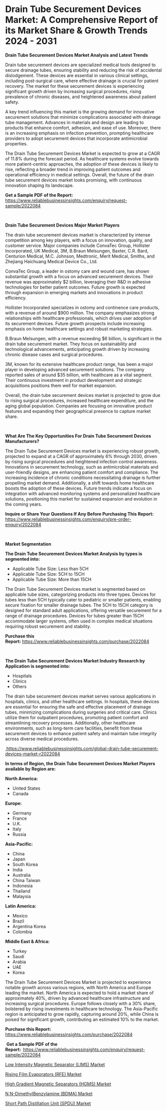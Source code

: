 <p><h1>Drain Tube Securement Devices Market: A Comprehensive Report of its Market Share & Growth Trends 2024 - 2031</h1></p><p><strong>Drain Tube Securement Devices Market Analysis and Latest Trends</strong></p>
<p><p>Drain tube securement devices are specialized medical tools designed to secure drainage tubes, ensuring stability and reducing the risk of accidental dislodgement. These devices are essential in various clinical settings, including post-surgical care, where effective drainage is crucial for patient recovery. The market for these securement devices is experiencing significant growth driven by increasing surgical procedures, rising prevalence of chronic diseases, and heightened awareness about patient safety.</p><p>A key trend influencing this market is the growing demand for innovative securement solutions that minimize complications associated with drainage tube management. Advances in materials and design are leading to products that enhance comfort, adhesion, and ease of use. Moreover, there is an increasing emphasis on infection prevention, prompting healthcare providers to adopt securement devices that incorporate antimicrobial properties.</p><p>The Drain Tube Securement Devices Market is expected to grow at a CAGR of 11.8% during the forecast period. As healthcare systems evolve towards more patient-centric approaches, the adoption of these devices is likely to rise, reflecting a broader trend in improving patient outcomes and operational efficiency in medical settings. Overall, the future of the drain tube securement devices market looks promising, with continuous innovation shaping its landscape.</p></p>
<p><strong>Get a Sample PDF of the Report:&nbsp;</strong> <a href="https://www.reliablebusinessinsights.com/enquiry/request-sample/2022084?utm_campaign=1588&utm_medium=2&utm_source=Github&utm_content=ia&utm_term=28102024&utm_id=drain-tube-securement-devices">https://www.reliablebusinessinsights.com/enquiry/request-sample/2022084</a></p>
<p>&nbsp;</p>
<p><strong>Drain Tube Securement Devices Major Market Players</strong></p>
<p><p>The drain tube securement devices market is characterized by intense competition among key players, with a focus on innovation, quality, and customer service. Major companies include ConvaTec Group, Hollister Incorporated, UK Medical, 3M, B.Braun Melsungen, Baxter, C.R. Bard, Centurion Medical, M.C. Johnson, Medtronic, Merit Medical, Smiths, and Zhejiang Haichuang Medical Device Co., Ltd.</p><p>ConvaTec Group, a leader in ostomy care and wound care, has shown substantial growth with a focus on advanced securement devices. Their revenue was approximately $2 billion, leveraging their R&D in adhesive technologies for better patient outcomes. Future growth is expected through expansion in emerging markets and innovations in product efficiency.</p><p>Hollister Incorporated specializes in ostomy and continence care products, with a revenue of around $900 million. The company emphasizes strong relationships with healthcare professionals, which drives user adoption of its securement devices. Future growth prospects include increasing emphasis on home healthcare settings and robust marketing strategies.</p><p>B.Braun Melsungen, with a revenue exceeding $6 billion, is significant in the drain tube securement market. They focus on sustainability and technological advancements, anticipating growth driven by increasing chronic disease cases and surgical procedures.</p><p>3M, known for its extensive healthcare product range, has been a major player in developing advanced securement solutions. The company reported sales of around $35 billion, with healthcare as a vital segment. Their continuous investment in product development and strategic acquisitions positions them well for market expansion.</p><p>Overall, the drain tube securement devices market is projected to grow due to rising surgical procedures, increased healthcare expenditure, and the aging global population. Companies are focusing on innovative product features and expanding their geographical presence to capture market share.</p></p>
<p>&nbsp;</p>
<p><strong>What Are The Key Opportunities For Drain Tube Securement Devices Manufacturers?</strong></p>
<p><p>The Drain Tube Securement Devices market is experiencing robust growth, projected to expand at a CAGR of approximately 6% through 2030, driven by rising surgical procedures and heightened infection control awareness. Innovations in securement technology, such as antimicrobial materials and user-friendly designs, are enhancing patient comfort and compliance. The increasing incidence of chronic conditions necessitating drainage is further propelling market demand. Additionally, a shift towards home healthcare boosts the adoption of these devices. Future trends indicate a focus on integration with advanced monitoring systems and personalized healthcare solutions, positioning this market for sustained expansion and evolution in the coming years.</p></p>
<p><strong>Inquire or Share Your Questions If Any Before Purchasing This Report:</strong> <a href="https://www.reliablebusinessinsights.com/enquiry/pre-order-enquiry/2022084?utm_campaign=1588&utm_medium=2&utm_source=Github&utm_content=ia&utm_term=28102024&utm_id=drain-tube-securement-devices">https://www.reliablebusinessinsights.com/enquiry/pre-order-enquiry/2022084</a></p>
<p>&nbsp;</p>
<p><strong>Market Segmentation</strong></p>
<p><strong>The Drain Tube Securement Devices Market Analysis by types is segmented into:</strong></p>
<p><ul><li>Applicable Tube Size: Less than 5CH</li><li>Applicable Tube Size: 5CH to 15CH</li><li>Applicable Tube Size: More than 15CH</li></ul></p>
<p><p>The Drain Tube Securement Devices market is segmented based on applicable tube sizes, categorizing products into three types. Devices for tubes less than 5CH typically cater to pediatric or smaller patients, enabling secure fixation for smaller drainage tubes. The 5CH to 15CH category is designed for standard adult applications, offering versatile securement for a range of drainage procedures. Devices for tubes greater than 15CH accommodate larger systems, often used in complex medical situations requiring robust securement and stability.</p></p>
<p><strong>Purchase this Report:&nbsp;</strong><a href="https://www.reliablebusinessinsights.com/purchase/2022084?utm_campaign=1588&utm_medium=2&utm_source=Github&utm_content=ia&utm_term=28102024&utm_id=drain-tube-securement-devices">https://www.reliablebusinessinsights.com/purchase/2022084</a></p>
<p>&nbsp;</p>
<p><strong>The Drain Tube Securement Devices Market Industry Research by Application is segmented into:</strong></p>
<p><ul><li>Hospitals</li><li>Clinics</li><li>Others</li></ul></p>
<p><p>The drain tube securement devices market serves various applications in hospitals, clinics, and other healthcare settings. In hospitals, these devices are essential for ensuring the safe and effective placement of drainage tubes, minimizing complications during surgeries and critical care. Clinics utilize them for outpatient procedures, promoting patient comfort and streamlining recovery processes. Additionally, other healthcare environments, such as long-term care facilities, benefit from these securement devices to enhance patient safety and maintain tube integrity across diverse medical procedures.</p></p>
<p><a href="https://www.reliablebusinessinsights.com/global-drain-tube-securement-devices-market-r2022084?utm_campaign=1588&utm_medium=2&utm_source=Github&utm_content=ia&utm_term=28102024&utm_id=drain-tube-securement-devices">&nbsp;https://www.reliablebusinessinsights.com/global-drain-tube-securement-devices-market-r2022084</a></p>
<p><strong>In terms of Region, the Drain Tube Securement Devices Market Players available by Region are:</strong></p>
<p>
    <p> <strong> North America: </strong>
        <ul>
            <li>United States</li>
            <li>Canada</li>
        </ul>
        </p> 
    <p> <strong> Europe: </strong>
        <ul>
            <li>Germany</li>
            <li>France</li>
            <li>U.K.</li>
            <li>Italy</li>
            <li>Russia</li>
        </ul>
        </p> 
    <p> <strong> Asia-Pacific: </strong>
        <ul>
            <li>China</li>
            <li>Japan</li>
            <li>South Korea</li>
            <li>India</li>
            <li>Australia</li>
            <li>China Taiwan</li>
            <li>Indonesia</li>
            <li>Thailand</li>
            <li>Malaysia</li>
        </ul>
        </p> 
    <p> <strong> Latin America: </strong>
        <ul>
            <li>Mexico</li>
            <li>Brazil</li>
            <li>Argentina Korea</li>
            <li>Colombia</li>
        </ul>
        </p> 
    <p> <strong> Middle East & Africa: </strong>
        <ul>
            <li>Turkey</li>
            <li>Saudi</li>
            <li>Arabia</li>
            <li>UAE</li>
            <li>Korea</li>
        </ul>
    </p>
    </p>
<p><p>The Drain Tube Securement Devices Market is projected to experience notable growth across various regions, with North America and Europe leading the market. North America is expected to hold a market share of approximately 40%, driven by advanced healthcare infrastructure and increasing surgical procedures. Europe follows closely with a 30% share, bolstered by rising investments in healthcare technology. The Asia-Pacific region is anticipated to grow rapidly, capturing around 20%, while China is poised for significant growth, contributing an estimated 10% to the market.</p></p>
<p><strong>Purchase this Report: </strong><a href="https://www.reliablebusinessinsights.com/purchase/2022084?utm_campaign=1588&utm_medium=2&utm_source=Github&utm_content=ia&utm_term=28102024&utm_id=drain-tube-securement-devices">https://www.reliablebusinessinsights.com/purchase/2022084</a></p>
<p>&nbsp;<strong>Get a Sample PDF of the Report:&nbsp;&nbsp;</strong><a href="https://www.reliablebusinessinsights.com/enquiry/request-sample/2022084?utm_campaign=1588&utm_medium=2&utm_source=Github&utm_content=ia&utm_term=28102024&utm_id=drain-tube-securement-devices">https://www.reliablebusinessinsights.com/enquiry/request-sample/2022084</a></p>
<p><strong></strong></p>
<p><p><a href="https://www.linkedin.com/pulse/low-intensity-magnetic-separator-lims-revenue-growth-report-2024-rahgc?utm_campaign=1588&utm_medium=2&utm_source=Github&utm_content=ia&utm_term=28102024&utm_id=drain-tube-securement-devices">Low Intensity Magnetic Separator (LIMS) Market</a></p><p><a href="https://www.linkedin.com/pulse/rising-film-evaporators-rfe-market-outlook-complete-industry-ooeje?utm_campaign=1588&utm_medium=2&utm_source=Github&utm_content=ia&utm_term=28102024&utm_id=drain-tube-securement-devices">Rising Film Evaporators (RFE) Market</a></p><p><a href="https://www.linkedin.com/pulse/high-gradient-magnetic-separators-hgms-market-size-type-qaize?trk=public_post_embed_feed-article-content&utm_campaign=1588&utm_medium=2&utm_source=Github&utm_content=ia&utm_term=28102024&utm_id=drain-tube-securement-devices">High Gradient Magnetic Separators (HGMS) Market</a></p><p><a href="https://www.linkedin.com/pulse/nn-dimethylbenzylamine-bdma-industry-sector-new-technologies-bzs2e?trk=public_post_embed_feed-article-content&utm_campaign=1588&utm_medium=2&utm_source=Github&utm_content=ia&utm_term=28102024&utm_id=drain-tube-securement-devices">N,N-DimethylBenzylamine (BDMA) Market</a></p><p><a href="https://www.linkedin.com/pulse/short-path-distillation-unit-spdu-market-strategic-insights-qhsue?utm_campaign=1588&utm_medium=2&utm_source=Github&utm_content=ia&utm_term=28102024&utm_id=drain-tube-securement-devices">Short Path Distillation Unit (SPDU) Market</a></p></p>